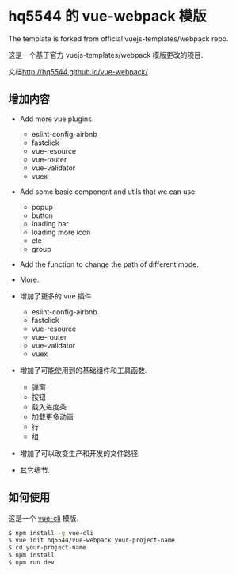 # hq5544 的 vue-webpack 模版

The template is forked from official vuejs-templates/webpack repo.

这是一个基于官方 vuejs-templates/webpack 模版更改的项目.

文档<http://hq5544.github.io/vue-webpack/>

##  增加内容

* Add more vue plugins.
    * eslint-config-airbnb
    * fastclick
    * vue-resource
    * vue-router
    * vue-validator
    * vuex
* Add some basic component and utils that we can use.
    * popup
    * button
    * loading bar
    * loading more icon
    * ele
    * group
* Add the function to change the path of different mode.
* More.


* 增加了更多的 vue 插件
    * eslint-config-airbnb
    * fastclick
    * vue-resource
    * vue-router
    * vue-validator
    * vuex
* 增加了可能使用到的基础组件和工具函数.
    * 弹窗
    * 按钮
    * 载入进度条
    * 加载更多动画
    * 行
    * 组
* 增加了可以改变生产和开发的文件路径.
* 其它细节.

##  如何使用

这是一个 [vue-cli](https://github.com/vuejs/vue-cli) 模版.

``` bash
$ npm install -g vue-cli
$ vue init hq5544/vue-webpack your-project-name
$ cd your-project-name
$ npm install
$ npm run dev
```
